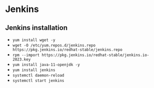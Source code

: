 # Jenkins

## Jenkins installation 

- `yum install wget -y`
- `wget -O /etc/yum.repos.d/jenkins.repo     https://pkg.jenkins.io/redhat-stable/jenkins.repo`
- `rpm --import https://pkg.jenkins.io/redhat-stable/jenkins.io-2023.key`
- `yum install java-11-openjdk -y`
- `yum install jenkins`
- `systemctl daemon-reload`
- `systemctl start jenkins`
